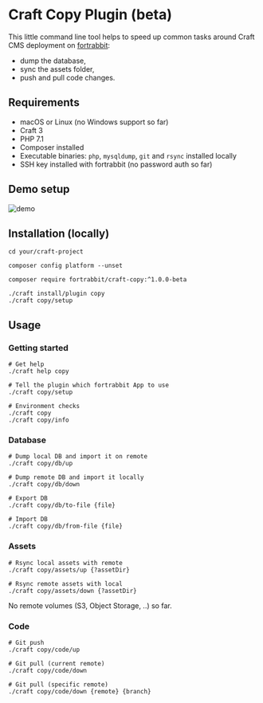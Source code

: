 # Craft Copy Plugin (beta)

This little command line tool helps to speed up common tasks around Craft CMS deployment on [fortrabbit](https://www.fortrabbit.com/):

* dump the database,
* sync the assets folder,
* push and pull code changes.

## Requirements

* macOS or Linux (no Windows support so far)
* Craft 3
* PHP 7.1
* Composer installed
* Executable binaries: `php`, `mysqldump`, `git` and `rsync` installed locally
* SSH key installed with fortrabbit (no password auth so far)

## Demo setup

![demo](https://github.com/fortrabbit/craft-copy/blob/master/demo_setup.gif "Demo")


## Installation (locally)

```shell
cd your/craft-project

composer config platform --unset

composer require fortrabbit/craft-copy:^1.0.0-beta

./craft install/plugin copy
./craft copy/setup
```


## Usage

### Getting started

```shell
# Get help
./craft help copy

# Tell the plugin which fortrabbit App to use
./craft copy/setup

# Environment checks
./craft copy
./craft copy/info
```

### Database

```shell
# Dump local DB and import it on remote
./craft copy/db/up

# Dump remote DB and import it locally
./craft copy/db/down

# Export DB
./craft copy/db/to-file {file}

# Import DB
./craft copy/db/from-file {file}
```

### Assets

```shell
# Rsync local assets with remote
./craft copy/assets/up {?assetDir}

# Rsync remote assets with local
./craft copy/assets/down {?assetDir}
```

No remote volumes (S3, Object Storage, ..) so far.

### Code

```shell
# Git push
./craft copy/code/up

# Git pull (current remote)
./craft copy/code/down

# Git pull (specific remote)
./craft copy/code/down {remote} {branch}
```
